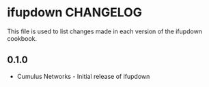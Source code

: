 ifupdown CHANGELOG
==================
This file is used to list changes made in each version of the ifupdown cookbook.

0.1.0
-----
- Cumulus Networks - Initial release of ifupdown

